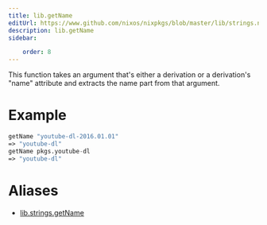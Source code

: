 ```yaml
---
title: lib.getName
editUrl: https://www.github.com/nixos/nixpkgs/blob/master/lib/strings.nix#L1004C13
description: lib.getName
sidebar:

    order: 8
---
```


This function takes an argument that's either a derivation or a
derivation's "name" attribute and extracts the name part from that
argument.

# Example

```nix
getName "youtube-dl-2016.01.01"
=> "youtube-dl"
getName pkgs.youtube-dl
=> "youtube-dl"
```


# Aliases

- [lib.strings.getName](/reference/libstrings.getName)


